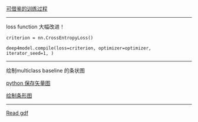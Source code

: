 [可借鉴的训练过程](https://robintibor.github.io/braindecode/notebooks/Trialwise_Decoding.html)

---

loss function 大幅改进！
```
criterion = nn.CrossEntropyLoss()

deep4model.compile(loss=criterion, optimizer=optimizer, iterator_seed=1, )
```

---

绘制multiclass baseline 的条状图

[python 保存矢量图](https://blog.csdn.net/Poul_henry/article/details/88294297)

[绘制条形图](https://zhuanlan.zhihu.com/p/25128216)

---

[Read gdf](https://www.programmersought.com/article/31122630428/)


